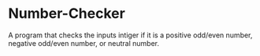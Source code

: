 # Number-Checker
A program that checks the inputs intiger if it is a positive odd/even number, negative odd/even number, or neutral number.
